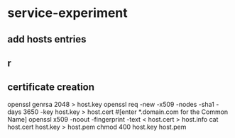 # service-experiment

## add hosts entries

## r


## certificate creation

openssl genrsa 2048 > host.key
openssl req -new -x509 -nodes -sha1 -days 3650 -key host.key > host.cert
#[enter *.domain.com for the Common Name]
openssl x509 -noout -fingerprint -text < host.cert > host.info
cat host.cert host.key > host.pem
chmod 400 host.key host.pem